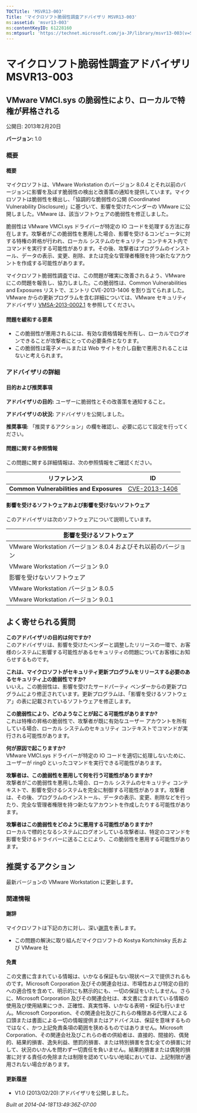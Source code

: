 ```yaml
---
TOCTitle: 'MSVR13-003'
Title: 'マイクロソフト脆弱性調査アドバイザリ MSVR13-003'
ms:assetid: 'msvr13-003'
ms:contentKeyID: 61228160
ms:mtpsurl: 'https://technet.microsoft.com/ja-JP/library/msvr13-003(v=Security.10)'
---
```




マイクロソフト脆弱性調査アドバイザリ MSVR13-003
===============================================

VMware VMCI.sys の脆弱性により、ローカルで特権が昇格される
----------------------------------------------------------

公開日: 2013年2月20日

**バージョン:** 1.0

### 概要

#### 概要

マイクロソフトは、VMware Workstation のバージョン 8.0.4 とそれ以前のバージョンに影響を及ぼす脆弱性の検出と改善策の通知を提供しています。マイクロソフトは脆弱性を検出し、「協調的な脆弱性の公開 (Coordinated Vulnerability Disclosure)」に基づいて、影響を受けたベンダーの VMware に公開しました。VMware は、該当ソフトウェアの脆弱性を修正しました。

脆弱性は VMware VMCI.sys ドライバーが特定の IO コードを処理する方法に存在します。攻撃者がこの脆弱性を悪用した場合、影響を受けるコンピュータに対する特権の昇格が行われ、ローカル システムのセキュリティ コンテキスト内でコマンドを実行する可能性があります。その後、攻撃者はプログラムのインストール、データの表示、変更、削除、または完全な管理者権限を持つ新たなアカウントを作成する可能性があります。

マイクロソフト脆弱性調査では、この問題が確実に改善されるよう、VMware にこの問題を報告し、協力しました。この脆弱性は、Common Vulnerabilities and Exposures リストで、エントリ CVE-2013-1406 を割り当てられました。VMware からの更新プログラムを含む詳細については、VMware セキュリティ アドバイザリ [VMSA-2013-0002.1](https://www.vmware.com/cn/support/support-resources/advisories/vmsa-2013-0002.html) を参照してください。

#### 問題を緩和する要素

-   この脆弱性が悪用されるには、有効な資格情報を所有し、ローカルでログオンできることが攻撃者にとっての必要条件となります。
-   この脆弱性は電子メールまたは Web サイトを介し自動で悪用されることはないと考えられます。

### アドバイザリの詳細

#### 目的および推奨事項

**アドバイザリの目的:** ユーザーに脆弱性とその改善策を通知すること。

**アドバイザリの状況:** アドバイザリを公開しました。

**推奨事項:** 「推奨するアクション」の欄を確認し、必要に応じて設定を行ってください。

#### 問題に関する参照情報

この問題に関する詳細情報は、次の参照情報をご確認ください。

| リファレンス                             | ID                                                                               |
|------------------------------------------|----------------------------------------------------------------------------------|
| **Common Vulnerabilities and Exposures** | [CVE-2013-1406](https://www.cve.mitre.org/cgi-bin/cvename.cgi?name=cve-2013-1406) |

#### 影響を受けるソフトウェアおよび影響を受けないソフトウェア

このアドバイザリは次のソフトウェアについて説明しています。

| 影響を受けるソフトウェア                                       |
|----------------------------------------------------------------|
| VMware Workstation バージョン 8.0.4 およびそれ以前のバージョン |
| VMware Workstation バージョン 9.0                              |
| 影響を受けないソフトウェア                                     |
| VMware Workstation バージョン 8.0.5                            |
| VMware Workstation バージョン 9.0.1                            |

よく寄せられる質問
------------------

 
**このアドバイザリの目的は何ですか?**  
このアドバイザリは、影響を受けたベンダーと調整したリリースの一環で、お客様のシステムに影響する可能性があるセキュリティの問題についてお客様にお知らせするものです。

**これは、マイクロソフトがセキュリティ更新プログラムをリリースする必要のあるセキュリティ上の脆弱性ですか?**  
いいえ。この脆弱性は、影響を受けたサードパーティ ベンダーからの更新プログラムにより修正されています。更新プログラムは、「影響を受けるソフトウェア」の表に記載されているソフトウェアを修正します。

**この脆弱性により、どのようなことが起こる可能性がありますか?**  
これは特権の昇格の脆弱性で、攻撃者が既に有効なユーザー アカウントを所有している場合、ローカル システムのセキュリティ コンテキストでコマンドが実行される可能性があります。

**何が原因で起こりますか?**  
VMware VMCI.sys ドライバーが特定の IO コードを適切に処理しないために、ユーザーが ring0 といったコマンドを実行できる可能性があります。

**攻撃者は、この脆弱性を悪用して何を行う可能性がありますか?**  
攻撃者がこの脆弱性を悪用した場合、ローカル システムのセキュリティ コンテキストで、影響を受けるシステムを完全に制御する可能性があります。攻撃者は、その後、プログラムのインストール、データの表示、変更、削除などを行ったり、完全な管理者権限を持つ新たなアカウントを作成したりする可能性があります。

**攻撃者はこの脆弱性をどのように悪用する可能性がありますか?**  
ローカルで標的となるシステムにログオンしている攻撃者は、特定のコマンドを影響を受けるドライバーに送ることにより、この脆弱性を悪用する可能性があります。

推奨するアクション
------------------

 
最新バージョンの VMware Workstation に更新します。

### 関連情報

#### 謝辞

マイクロソフトは下記の方に対し、深い[謝意](https://go.microsoft.com/fwlink/?linkid=21127)を表します。

-   この問題の解決に取り組んだマイクロソフトの Kostya Kortchinsky 氏および VMware 社

#### 免責

この文書に含まれている情報は、いかなる保証もない現状ベースで提供されるものです。Microsoft Corporation 及びその関連会社は、市場性および特定の目的への適合性を含めて、明示的にも黙示的にも、一切の保証をいたしません。さらに、Microsoft Corporation 及びその関連会社は、本文書に含まれている情報の使用及び使用結果につき、正確性、真実性等、いかなる表明・保証も行いません。Microsoft Corporation、その関連会社及びこれらの権限ある代理人による口頭または書面による一切の情報提供またはアドバイスは、保証を意味するものではなく、かつ上記免責条項の範囲を狭めるものではありません。Microsoft Corporation、その関連会社及びこれらの者の供給者は、直接的、間接的、偶発的、結果的損害、逸失利益、懲罰的損害、または特別損害を含む全ての損害に対して、状況のいかんを問わず一切責任を負いません。結果的損害または偶発的損害に対する責任の免除または制限を認めていない地域においては、上記制限が適用されない場合があります。

#### 更新履歴

-   V1.0 (2013/02/20):アドバイザリを公開しました。

*Built at 2014-04-18T13:49:36Z-07:00*
